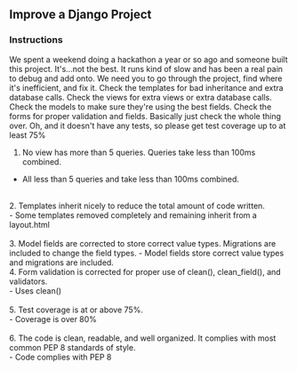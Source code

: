 ## Improve a Django Project <br />

### Instructions ###


We spent a weekend doing a hackathon a year or so ago and someone built this project. It's...not the best. It runs kind of slow and has been a real pain to debug and add onto. We need you to go through the project, find where it's inefficient, and fix it. Check the templates for bad inheritance and extra database calls. Check the views for extra views or extra database calls. Check the models to make sure they're using the best fields. Check the forms for proper validation and fields. Basically just check the whole thing over. Oh, and it doesn't have any tests, so please get test coverage up to at least 75% <br />

1. No view has more than 5 queries. Queries take less than 100ms combined. <br />
- All less than 5 queries and take less than 100ms combined. <br />
<br />
2. Templates inherit nicely to reduce the total amount of code written. <br />
- Some templates removed completely and remaining inherit from a layout.html <br />
<br />
3. Model fields are corrected to store correct value types. Migrations are included to change the field types.
- Model fields store correct value types and migrations are included.
<br />
4. Form validation is corrected for proper use of clean(), clean_field(), and validators. <br />
-  Uses clean() <br />
<br />
5. Test coverage is at or above 75%. <br />
- Coverage is over 80% <br />
<br />
6. The code is clean, readable, and well organized. It complies with most common PEP 8 standards of style. <br />
- Code complies with PEP 8 <br />
<br />

